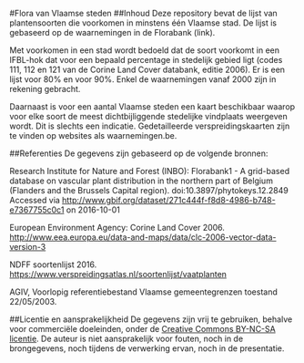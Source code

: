 #Flora van Vlaamse steden
##Inhoud
Deze repository bevat de lijst van plantensoorten die voorkomen in minstens één Vlaamse stad.
De lijst is gebaseerd op de waarnemingen in de Florabank (link).

Met voorkomen in een stad wordt bedoeld dat de soort voorkomt in een IFBL-hok dat voor een bepaald percentage in stedelijk gebied ligt (codes 111, 112 en 121 van de Corine Land Cover databank, editie 2006). Er is een lijst voor 80% en voor 90%. Enkel de waarnemingen vanaf 2000 zijn in rekening gebracht.

Daarnaast is voor een aantal Vlaamse steden een kaart beschikbaar waarop voor elke soort de meest dichtbijliggende stedelijke vindplaats weergeven wordt. Dit is slechts een indicatie. Gedetailleerde verspreidingskaarten zijn te vinden op websites als waarnemingen.be.

##Referenties
De gegevens zijn gebaseerd op de volgende bronnen:

Research Institute for Nature and Forest (INBO): Florabank1 - A grid-based database on vascular plant distribution in the northern part of Belgium (Flanders and the Brussels Capital region). doi:10.3897/phytokeys.12.2849
Accessed via http://www.gbif.org/dataset/271c444f-f8d8-4986-b748-e7367755c0c1 on 2016-10-01 

European Environment Agency: Corine Land Cover 2006. http://www.eea.europa.eu/data-and-maps/data/clc-2006-vector-data-version-3

NDFF soortenlijst 2016. https://www.verspreidingsatlas.nl/soortenlijst/vaatplanten

AGIV, Voorlopig referentiebestand Vlaamse gemeentegrenzen toestand 22/05/2003.

##Licentie en aansprakelijkheid
De gegevens zijn vrij te gebruiken, behalve voor commerciële doeleinden, onder de [Creative Commons BY-NC-SA licentie](https://creativecommons.org/licenses/by-nc-sa/3.0/).
De auteur is niet aansprakelijk voor fouten, noch in de brongegevens, noch tijdens de verwerking ervan, noch in de presentatie.

